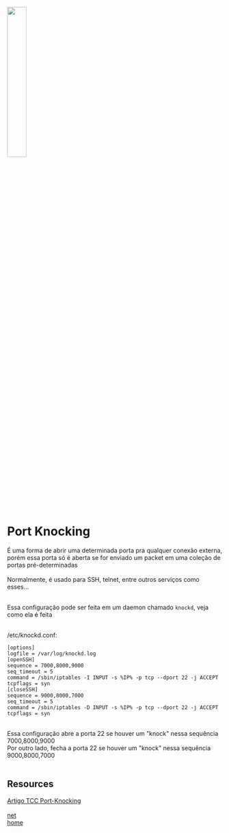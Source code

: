 <img width="30%" src="https://i.imgur.com/ULwPfn3.png"></img>

# Port Knocking
É uma forma de abrir uma determinada porta pra qualquer conexão externa, porém essa porta só é aberta se for enviado um packet em uma coleção de portas pré-determinadas<br><br>
Normalmente, é usado para SSH, telnet, entre outros serviços como esses...<br><br>

Essa configuração pode ser feita em um daemon chamado `knockd`, veja como ela é feita<br><br>

/etc/knockd.conf:<br>
```
[options]
logfile = /var/log/knockd.log
[openSSH]
sequence = 7000,8000,9000
seq_timeout = 5
command = /sbin/iptables -I INPUT -s %IP% -p tcp --dport 22 -j ACCEPT
tcpflags = syn
[closeSSH]
sequence = 9000,8000,7000
seq_timeout = 5
command = /sbin/iptables -D INPUT -s %IP% -p tcp --dport 22 -j ACCEPT
tcpflags = syn
```
<br>
Essa configuração abre a porta 22 se houver um "knock" nessa sequência 7000,8000,9000<br>
Por outro lado, fecha a porta 22 se houver um "knock" nessa sequência 9000,8000,7000<br><br>

## Resources
[Artigo TCC Port-Knocking](https://www.ppgia.pucpr.br/~jamhour/RSS/TCCRSS11/Diego%20Pereira%20do%20Nascimento%20_%20ArtigoTCC.pdf)
<br><br>
[net](../README.md)<br>
[home](../../README.md)

